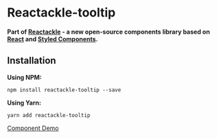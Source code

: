 # Reactackle-tooltip


**Part of [Reactackle](https://www.npmjs.com/package/reactackle) - a new open-source components library based on [React](https://facebook.github.io/react/) and [Styled Components](https://www.styled-components.com).**

## Installation

**Using NPM:**
```
npm install reactackle-tooltip --save
```

**Using Yarn:**
```
yarn add reactackle-tooltip
```
[Component Demo](http://reactackle-docs.braincrumbs.io/#/tooltip/demo)
